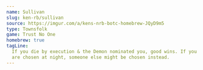 ```yaml
---
name: Sullivan
slug: ken-rb/sullivan
source: https://imgur.com/a/kens-nrb-botc-homebrew-JQyD9m5
type: Townsfolk
game: Trust No One
homebrew: true
tagLine:
  If you die by execution & the Demon nominated you, good wins. If you
  are chosen at night, someone else might be chosen instead.
---
```

